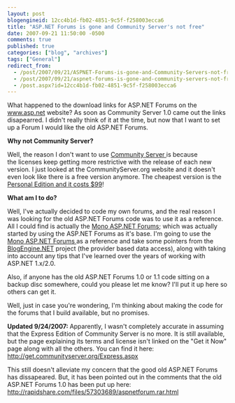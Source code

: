 ```yaml
---
layout: post
blogengineid: 12cc4b1d-fb02-4851-9c5f-f258003ecca6
title: "ASP.NET Forums is gone and Community Server's not free"
date: 2007-09-21 11:50:00 -0500
comments: true
published: true
categories: ["blog", "archives"]
tags: ["General"]
redirect_from: 
  - /post/2007/09/21/ASPNET-Forums-is-gone-and-Community-Servers-not-free
  - /post/2007/09/21/aspnet-forums-is-gone-and-community-servers-not-free
  - /post.aspx?id=12cc4b1d-fb02-4851-9c5f-f258003ecca6
---
```

<!-- more -->
<P>What happened to the download links for ASP.NET Forums on the <A href="http://www.asp.net/">www.asp.net</A> website? As soon as Community Server 1.0 came out the links disapearred. I didn't really think of it at the time, but now that I want to set up a Forum I would like the old ASP.NET Forums.</P>
<P><STRONG>Why not Community Server?</STRONG></P>
<P>Well, the reason I don't want to use <A href="http://communityserver.org/">Community Server&nbsp;</A>is because the&nbsp;licenses keep getting more restrictive with the release of each new version. I just looked at the CommunityServer.org website and it doesn't even look like there is&nbsp;a free version anymore. The cheapest version is the <A href="http://get.communityserver.org/">Personal Edition and it costs $99</A>!</P>
<P><STRONG>What am I to do?</STRONG></P>
<P>Well, I've actually decided to code my own forums, and the real reason I was looking for the old ASP.NET Forums code was to use it as a reference. All I could find is actually the <A href="http://www.gotmono.net/Default.aspx?pageindex=5&amp;pageid=27">Mono ASP.NET Forums</A>; which was actually started by using the ASP.NET Forums as it's base. I'm going to use the <A href="http://www.gotmono.net/Default.aspx?pageindex=5&amp;pageid=27">Mono ASP.NET Forums </A>as a reference and take&nbsp;some pointers from the <A href="http://www.dotnetblogengine.net/">BlogEngine.NET</A> project (the provider based data access), along with taking into account any tips that I've learned over the years of working with ASP.NET 1.x/2.0.</P>
<P>Also, if anyone has the old ASP.NET Forums 1.0 or 1.1 code sitting on a backup disc somewhere, could you please let me know? I'll put it up&nbsp;here so others can get it.</P>
<P>Well, just in case you're wondering, I'm thinking about making the code for the forums that I build&nbsp;available, but no promises.</P>
<P><STRONG>Updated 9/24/2007:&nbsp;</STRONG>Apparently, I wasn't completely accurate in assuming that the Express Edition of Community Server is no more. It is still available, but the page explaining its terms and license isn't linked on the "Get it Now" page along with all the others. You can find it here: <A href="http://get.communityserver.org/Express.aspx">http://get.communityserver.org/Express.aspx</A></P>
<P>This still doesn't alleviate my concern&nbsp;that the good old ASP.NET Forums has dissapeared. But, it has been pointed out in the comments that the old ASP.NET Forums 1.0 has been put up here: <A href="http://rapidshare.com/files/57303689/aspnetforum.rar.html">http://rapidshare.com/files/57303689/aspnetforum.rar.html</A></P>
